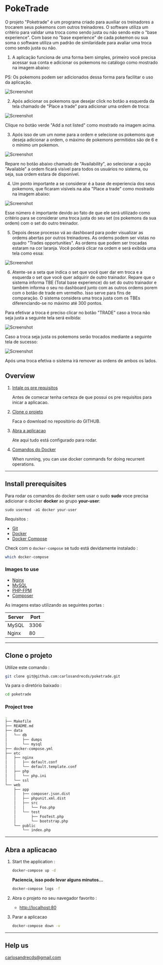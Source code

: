 # PokeTrade 
O projeto "Poketrade" é um programa criado para auxiliar os treinadores a trocarem seus pokemons com outros treinadores. O software utiliza um critério para validar uma troca como sendo justa ou não sendo este o "base experience". Com base no "base experience" de cada pokemon ou sua soma o software utiliza um padrão de similaridade para avaliar uma troca como sendo justa ou não.


1. A aplicação funciona de uma forma bem simples, primeiro você precisa acessar sua conta e adicionar os pokemons no catálogo como
mostrado na imagem abaixo:

PS: Os pokemons podem ser adicionados dessa forma para facilitar o uso da aplicação.

![Screenshot](docs/Catalog.png)


2. Após adicionar os pokemons que desejar click no botão a esquerda da tela chamado de "Place a trade" para adicionar uma ordem de troca:

![Screenshot](docs/place_a_trade.png)

Clique no botão verde "Add a not listed" como mostrado na imagem acima.

3. Após isso de um um nome para a ordem e selecione os pokemons que deseja adicionar a ordem, o máximo de pokemons permitidos são de 6 e o mínimo um pokemon. 

![Screenshot](docs/ordem.png)

Repare no botão abaixo chamado de "Availability", ao selecionar a opção "Available" a ordem ficará visível para todos os usuários no sistema, ou seja, sua ordem estara de disponível. 

4. Um ponto importante a se considerar é a base de experiencia dos seus pokemons, que ficaram visíveis na aba "Place a trade" como mostrado na imagem abaixo:

![Screenshot](docs/ordem_e.png)

Esse número é importante devido ao fato de que ele será utilizado como critério para se considerar uma troca justa do seu set (os pokemons da sua ordem) com o set do outro treinador.

5. Depois desse processo vá ao dashboard para poder visualizar as ordems abertas por outros treinadores. As ordems podem ser vistas no quadro "Trades opportunities". As ordems que podem ser trocadas estaram na cor laranja. Você poderá clicar na ordem e será exibida uma tela como essa:

![Screenshot](docs/dash.png)

6. Atente-se a seta que indica o set que você quer dar em troca e a esquerda o set que você quer adquirir de outro trainador.
Repare que o sistema informa TBE (Total base experience) do set do outro trainador e também informa o seu no dashboard junto com as outros ordems porem com o botão de trade em vermelho. Isso serve para fins de comparação. O sistema considera uma troca justa com os TBEs diferenciando-se no máximo até 300 pontos. 

Para efetivar a troca é preciso clicar no botão "TRADE" caso a troca não seja justa a seguinte tela será exibida:

![Screenshot](docs/Not_play.png)


Caso a troca seja justa os pokemons serão trocados mediante a seguinte tela de sucesso:

![Screenshot](docs/success.png)

Após uma troca efetiva o sistema irá remover as ordens de ambos os lados. 



## Overview

1. [Intale os pre requisitos](#install-prerequisites)

    Antes de comecar tenha certeza de que possui os pre requisitos para inicar a aplicacao.

2. [Clone o projeto](#clone-the-project)

    Faca o download no repositório do GITHUB.

3. [Abra a aplicacao](#run-the-application)

    Ate aqui tudo está configurado para rodar.

4. [Comandos do Docker](#use-docker-commands)

    When running, you can use docker commands for doing recurrent operations.

___

## Install prerequisites

Para rodar os comandos do docker sem usar o sudo **sudo** voce precisa adicionar o docker **docker** ao grupo **your-user**:

```
sudo usermod -aG docker your-user
```

Requisitos :

* [Git](https://git-scm.com/downloads)
* [Docker](https://docs.docker.com/engine/installation/)
* [Docker Compose](https://docs.docker.com/compose/install/)

Check com o `docker-compose` se tudo está devidamente instalado : 

```sh
which docker-compose
```


### Images to use

* [Nginx](https://hub.docker.com/_/nginx/)
* [MySQL](https://hub.docker.com/_/mysql/)
* [PHP-FPM](https://hub.docker.com/r/nanoninja/php-fpm/)
* [Composer](https://hub.docker.com/_/composer/)


As imagens estao utilizando as seguintes portas :

| Server     | Port |
|------------|------|
| MySQL      | 3306 |
| Nginx      | 80   |

___

## Clone o projeto

Utilize este comando :

```sh
git clone git@github.com:carlosandrecds/poketrade.git
```

Va para o diretório baixado :

```sh
cd poketrade
```

### Project tree

```sh
.
├── Makefile
├── README.md
├── data
│   └── db
│       ├── dumps
│       └── mysql
├── docker-compose.yml
├── etc
│   ├── nginx
│   │   ├── default.conf
│   │   └── default.template.conf
│   ├── php
│   │   └── php.ini
│   └── ssl
└── web
    ├── app
    │   ├── composer.json.dist
    │   ├── phpunit.xml.dist
    │   ├── src
    │   │   └── Foo.php
    │   └── test
    │       ├── FooTest.php
    │       └── bootstrap.php
    └── public
        └── index.php
```

___


## Abra a aplicacao

1. Start the application :

    ```sh
    docker-compose up -d
    ```

    **Paciencia, isso pode levar alguns minutos...**

    ```sh
    docker-compose logs -f 
    ```

2. Abra o projeto no seu navegador favorito :

    * [http://localhost:80](http://localhost:80/)

3. Parar a aplicacao

    ```sh
    docker-compose down -v
    ```

___

## Help us

carlosandrecds@gmail.com